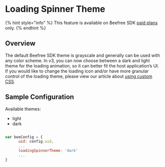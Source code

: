 # Loading Spinner Theme

{% hint style="info" %}
This feature is available on Beefree SDK [paid plans](https://dam.beefree.io/pluginpricing) only.
{% endhint %}

## Overview <a href="#overview" id="overview"></a>

The default Beefree SDK theme is grayscale and generally can be used with any color scheme.  In v3, you can now choose between a dark and light theme for the loading animation, so it can better fit the host application’s UI.  If you would like to change the loading icon and/or have more granular control of the loading theme, please view our article about [using custom CSS](custom-css.md).

## Sample Configuration <a href="#sample-configuration" id="sample-configuration"></a>

Available themes:

* light
* dark

```javascript

var beeConfig = {
      uid: config.uid,
      ...
      loadingSpinnerTheme: 'dark'
      ...
}

```
